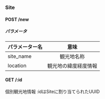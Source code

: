 ### Site
#### POST /new
##### パラメータ
|パラメーター名|意味|
|:--|:--:|
|site_name|観光地名称|
|location|観光地の緯度経度情報|

#### GET /:id
個別観光地情報
:idはSiteに割り当てられたUUID
